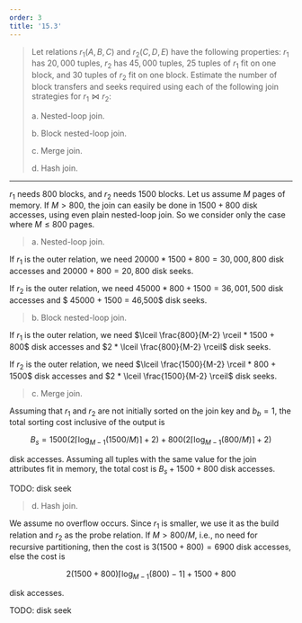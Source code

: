 ```yaml
---
order: 3
title: '15.3'
---
```

> Let relations $r_1(A, B, C)$ and $r_2(C, D, E)$ have the following properties: 
> $r_1$ has $20,000$ tuples, $r_2$ has $45,000$ tuples, $25$ tuples of $r_1$ fit on 
> one block, and $30$ tuples of $r_2$ fit on one block. Estimate the number of 
> block transfers and seeks required using each of the following join strategies 
> for $r_1 \bowtie r_2$: 
> 
> a. Nested-loop join. 
> 
> b. Block nested-loop join. 
> 
> c. Merge join. 
> 
> d. Hash join. 
> 

--------------------------------

$r_1$ needs $800$ blocks, and $r_2$ needs $1500$ blocks. Let us assume $M$ pages of memory. 
If $M > 800$, the join can easily be done in $1500 + 800$ disk accesses, using even plain 
nested-loop join. So we consider only the case where $M \leq 800$ pages. 

> a. Nested-loop join. 

If $r_1$ is the outer relation, we need $20000 * 1500 + 800 = 30,000,800$ disk accesses and 
$20000 + 800 = 20,800$ disk seeks.

If $r_2$ is the outer relation, we need $45000 * 800 + 1500 = 36,001,500$ disk accesses and 
$ 45000 + 1500 = 46,500$ disk seeks. 

> b. Block nested-loop join. 

If $r_1$ is the outer relation, we need $\lceil \frac{800}{M-2} \rceil * 1500 + 800$ disk 
accesses and $2 * \lceil \frac{800}{M-2} \rceil$ disk seeks. 

If $r_2$ is the outer relation, we need $\lceil \frac{1500}{M-2} \rceil * 800 + 1500$ disk accesses 
and $2 * \lceil \frac{1500}{M-2} \rceil$ disk seeks.  

> c. Merge join.

Assuming that $r_1$ and $r_2$ are not initially sorted on the join key and $b_b = 1$, the total 
sorting cost inclusive of the output is 

$$
B_s = 1500(2 \lceil \log_{M - 1} (1500/M) \rceil + 2) + 800(2 \lceil \log_{M - 1} (800/M) \rceil + 2)
$$

disk accesses. Assuming all tuples with the same value for the join attributes fit in memory, 
the total cost is $B_s + 1500 + 800$ disk accesses. 

TODO: disk seek 

> d. Hash join.

We assume no overflow occurs. Since $r_1$ is smaller, we use it as the build relation and $r_2$ as 
the probe relation. If $M > 800/M$, i.e., no need for recursive partitioning, then the cost is 
$3 (1500 + 800) = 6900$ disk accesses, else the cost is 

$$
2 (1500 + 800) \lceil \log_{M-1}(800) - 1 \rceil + 1500 + 800
$$

disk accesses. 

TODO: disk seek 
